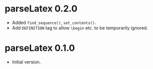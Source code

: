 # parseLatex 0.2.0

* Added `find_sequence()`, `set_contents()`.
* Add `DEFINITION` tag to allow `\begin` etc. to be temporarily
ignored.

# parseLatex 0.1.0

* Initial version.
